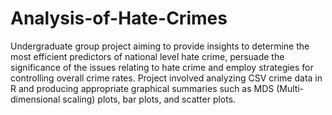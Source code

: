 # Analysis-of-Hate-Crimes

Undergraduate group project aiming to provide insights to determine the most efficient predictors of national level hate crime, persuade the significance of the issues relating to hate crime and employ strategies for controlling overall crime rates. Project involved analyzing CSV crime data in R and producing appropriate graphical summaries such as MDS (Multi-dimensional scaling) plots, bar plots, and scatter plots.

